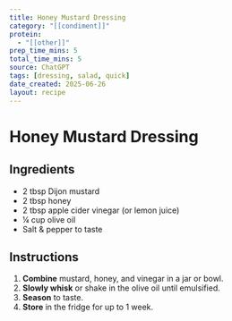 ```yaml
---
title: Honey Mustard Dressing
category: "[[condiment]]"
protein:
  - "[[other]]"
prep_time_mins: 5
total_time_mins: 5
source: ChatGPT
tags: [dressing, salad, quick]
date_created: 2025-06-26
layout: recipe
---
```


# Honey Mustard Dressing

## Ingredients

- 2 tbsp Dijon mustard  
- 2 tbsp honey  
- 2 tbsp apple cider vinegar (or lemon juice)  
- ¼ cup olive oil  
- Salt & pepper to taste  

## Instructions

1. **Combine** mustard, honey, and vinegar in a jar or bowl.  
2. **Slowly whisk** or shake in the olive oil until emulsified.  
3. **Season** to taste.  
4. **Store** in the fridge for up to 1 week.
